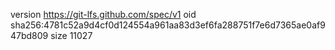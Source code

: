 version https://git-lfs.github.com/spec/v1
oid sha256:4781c52a9d4cf0d124554a961aa83d3ef6fa288751f7e6d7365ae0af947bd809
size 11027
